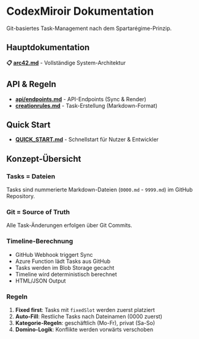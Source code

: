 
# CodexMiroir Dokumentation

Git-basiertes Task-Management nach dem Spartarégime-Prinzip.

## Hauptdokumentation

**📋 [arc42.md](arc42.md)** - Vollständige System-Architektur

## API & Regeln

- **[api/endpoints.md](api/endpoints.md)** - API-Endpoints (Sync & Render)
- **[creationrules.md](creationrules.md)** - Task-Erstellung (Markdown-Format)

## Quick Start

- **[QUICK_START.md](QUICK_START.md)** - Schnellstart für Nutzer & Entwickler

## Konzept-Übersicht

### Tasks = Dateien
Tasks sind nummerierte Markdown-Dateien (`0000.md` - `9999.md`) im GitHub Repository.

### Git = Source of Truth
Alle Task-Änderungen erfolgen über Git Commits.

### Timeline-Berechnung
- GitHub Webhook triggert Sync
- Azure Function lädt Tasks aus GitHub
- Tasks werden im Blob Storage gecacht
- Timeline wird deterministisch berechnet
- HTML/JSON Output

### Regeln
1. **Fixed first**: Tasks mit `fixedSlot` werden zuerst platziert
2. **Auto-Fill**: Restliche Tasks nach Dateinamen (0000 zuerst)
3. **Kategorie-Regeln**: geschäftlich (Mo-Fr), privat (Sa-So)
4. **Domino-Logik**: Konflikte werden vorwärts verschoben
